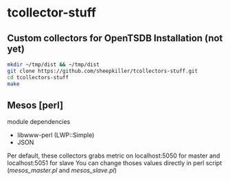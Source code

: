 tcollector-stuff
================

Custom collectors for OpenTSDB
Installation (not yet)
------
```sh
mkdir ~/tmp/dist && ~/tmp/dist
git clone https://github.com/sheepkiller/tcollectors-stuff.git
cd tcollectors-stuff
make 

```

Mesos [perl]
-----
module dependencies
* libwww-perl (LWP::Simple)
* JSON

Per default, these collectors grabs metric on localhost:5050 for master and localhost:5051 for slave
You can change thoses values directly in perl script (*mesos_master.pl* and *mesos_slave.pl*)


